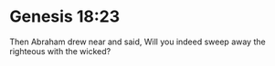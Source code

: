 # Genesis 18:23

Then Abraham drew near and said, Will you indeed sweep away the righteous with the wicked?
